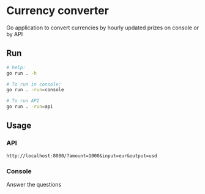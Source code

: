 # Currency converter

Go application to convert currencies by hourly updated prizes on console or by API

## Run

```bash
# help:
go run . -h

# To run in console:
go run . -run=console

# To run API
go run . -run=api
```

## Usage

### API

```url
http://localhost:8080/?amount=1000&input=eur&output=usd
```

### Console

Answer the questions
